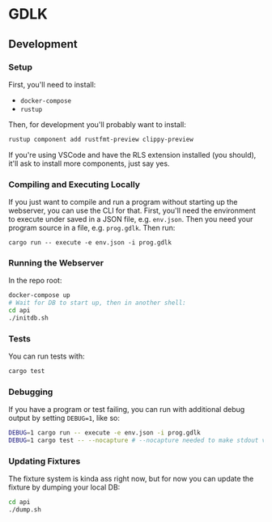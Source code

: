 # GDLK

## Development

### Setup

First, you'll need to install:

- `docker-compose`
- `rustup`

Then, for development you'll probably want to install:

```sh
rustup component add rustfmt-preview clippy-preview
```

If you're using VSCode and have the RLS extension installed (you should), it'll ask to install more components, just say yes.

### Compiling and Executing Locally

If you just want to compile and run a program without starting up the webserver, you can use the CLI for that. First, you'll need the environment to execute under saved in a JSON file, e.g. `env.json`. Then you need your program source in a file, e.g. `prog.gdlk`. Then run:

```
cargo run -- execute -e env.json -i prog.gdlk
```

### Running the Webserver

In the repo root:

```sh
docker-compose up
# Wait for DB to start up, then in another shell:
cd api
./initdb.sh
```

### Tests

You can run tests with:

```sh
cargo test
```

### Debugging

If you have a program or test failing, you can run with additional debug output by setting `DEBUG=1`, like so:

```sh
DEBUG=1 cargo run -- execute -e env.json -i prog.gdlk
DEBUG=1 cargo test -- --nocapture # --nocapture needed to make stdout visible
```

### Updating Fixtures

The fixture system is kinda ass right now, but for now you can update the fixture by dumping your local DB:

```sh
cd api
./dump.sh
```
